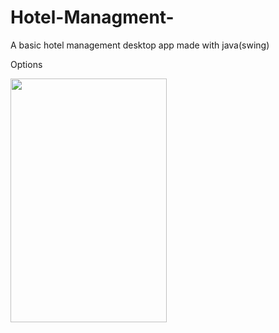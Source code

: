 # Hotel-Managment-
A basic hotel management desktop app made with java(swing) 

Options

<img src="https://github.com/Fethi1/Nor-el-jannah/blob/master/Screenshot_2019-09-06-15-35-52-84.png" width="250" height="390">

